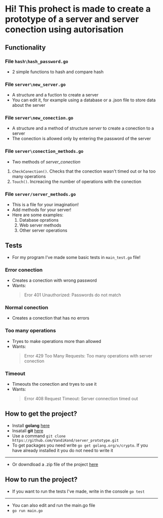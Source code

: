 # Hi! This prohect is made to create a prototype of a server and server conection using autorisation 

## Functionality 

### File `hash\hash_password.go`

- 2 simple functions to hash and compare hash

### File `server\new_server.go`

- A structure and a fuction to create a server
- You can edit it, for example using a database or a .json file to store data about the server

### File `server\new_conection.go`

- A structure and a method of structure *server* to create a conection to a server
- The conection is allowed only by entering the password of the server

### File `server\conection_methods.go`

- Two methods of *server_conection*

1. `CheckConection()`. Checks that the conection wasn't timed out or ha too many operations
2. `Touch()`. Increacing the number of operations with the conection

### File `server/server_methods.go`

- This is a file for your imagination!
- Add methods for your server!
- Here are some examples:
    1. Database oprations
    2. Web server methods
    3. Other server operations

## Tests

- For my program I've made some basic tests in `main_test.go` file!

### Error conection

- Creates a conection with wrong password
- Wants:
    > Eror 401 Unauthorized: Passwords do not match

### Normal conection

- Creates a conection that has no errors

### Too many operations

- Tryes to make operations more than allowed
- Wants:
    > Error 429 Too Many Requests: Too many operations with server conection

### Timeout

- Timeouts the conection and tryes to use it
- Wants: 
    > Error 408 Request Timeout: Server connection timed out

## How to get the project? 

- Install **golang** [here](https://go.dev/doc/install)
- Insatall **git** [here](https://git-scm.com/book/en/v2/Getting-Started-Installing-Git)
- Use a command `git clone https://github.com/VandiKond/server_prototype.git`
- To get packages you need write `go get golang.org/x/crypto`. If you have already installed it you do not need to write it
____
- Or downdload a .zip file of the project [here](https://github.com/VandiKond/server_prototype/archive/refs/heads/master.zip)

## How to run the project? 

- If you want to run the tests I've made, write in the console `go test`
____

- You can also edit and run the main.go file
- `go run main.go`